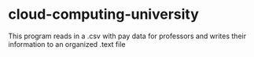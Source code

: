 # cloud-computing-university
This program reads in a .csv with pay data for professors and writes their information to an organized .text file 
